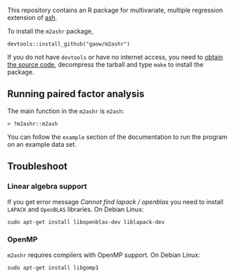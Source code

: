 This repository contains an R package for multivariate, multiple regression extension of [ash](https://github.com/stephens999/ashr).

To install the `m2ashr` package,
```
devtools::install_github("gaow/m2ashr")
```
If you do not have `devtools` or have no internet access, you need to [obtain the source code](https://github.com/gaow/m2ashr/archive/master.zip), decompress the tarball and type `make` to install the package.

## Running paired factor analysis

The main function in the `m2ashr` is `m2ash`:
```
> ?m2ashr::m2ash
```
You can follow the `example` section of the documentation to run the program on an example data set.

## Troubleshoot

### Linear algebra support
If you get error message *Cannot find lapack / openblas* you need to install `LAPACK` and `OpenBLAS` libraries. On Debian Linux:
```
sudo apt-get install libopenblas-dev liblapack-dev
```
### OpenMP
`m2ashr` requires compilers with OpenMP support. On Debian Linux:
```
sudo apt-get install libgomp1
```
